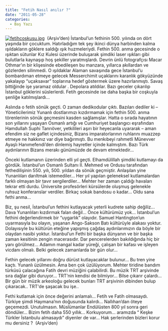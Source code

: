 ```yaml
---
title: "Fetih Nasıl anılır ?"
date: "2011-05-28"
categories: 
  - Baş Yazı
---
```


[![fetihcoskusu.jpg](/uploads/2011/05/fetihcoskusu.jpg)](/uploads/2011/05/fetihcoskusu.jpg "fetihcoskusu.jpg")  (Arşiv’den) İstanbul’un fethinin 500. yılında on dört yaşında bir çocuktum. Hatırladığım tek şey ikinci dünya harbinden kalma ışıldakların göklere saldığı ışık huzmeleriydi. Fethin 500. anma gecesinde o ışıktan sütunlar Kız Kulesi üzerinde buluşarak şimdiki laser ışıkları gibi bulutlarla kaynaşıp hoş şekiller yaratmışlardı. Devrin ünlü fotografçısı Macar Othmar’ın bir klişesinde ebedileşen bu manzara, yıllarca akıllardan ve gözlerden silinmedi. O ışıldaklar Alaman savaşında gece İstanbul’u bombardıman etmeye gelecek Messerchimit uçaklarını karanlık gökyüzünde yakalayıp “uçaksavar” toplarına hedef göstermek üzere hazırlanmıştı. Savaş bittiğinde işe yaramaz oldular . Depolara atıldılar. Bazı geceler çıkarılıp İstanbul göklerini süslerlerdi. Fetih gecesinde ise daha başka bir coşkuyla şenliğe katılmışlardı...

Aslında o fetih sönük geçti. O zaman dedikodular çıktı. Bazıları dediler ki – Yöneticilerimiz Yunanlı dostlarımızı kızdırmamak için fethin 500. anma törenlerinin sönük geçmesini kasden sağlamışlar. Hatta o sırada hayatının son yıllarını yaşayan Osmanlı artığı ve Cumhuriyet başlangıcı eşrafından Hamdullah Suphi Tanrıöver, yetkilileri aşırı bir heyecanla uyararak – aman efendim siz ne gaflet içindesiniz, Bizans imparatorlarının ruhlarını muazzep etmeye ne hakkınız var diye bağırmıştı. Bu menkıbeyi rahmetli Münevver Ayaşlı Hanımefendi’den dinlemiş hayretler içinde kalmıştım. Bazı Türk aydınlarının Bizans merakı günümüzde de devam etmektedir...

Önceki kutlamanın üzerinden elli yıl geçti. Elhamdülillah şimdiki kutlamayı da gördük. İstanbul’un Osmanlı Sultanı II. Mehmed ve Ordusu tarafından fethedilişinin 550. yılı, 500. yıldan da sönük geçmiştir. Anlaşılan yine Yunanlıları darıltmak istemediler... Her yıl yapılan geleneksel kutlamalardan farklı olmayan bir tavır sergilerdiler... Mehter her zaman çaldığı havaları tekrar etti durdu. Üniversite profesörleri kürsülerde oluşmuş gelenekle ruhsuz konferanslar verdiler. Birkaç sokak bandosu o kadar... Oldu sana fethi anma...

Biz, şu nesil, İstanbul’un fethini kutlayacak yeterli kudrete sahip değiliz... Dava Yunanlıları kızdırmak falan değil... Önce kültürümüz yok... İstanbul’un fethini değerlendirmek bir “uygarlık” olayıdır. Samuel Hantington’un uyarmasıyla bu olayın, yaşanan Ango-Sakson Batı kültürüyle alakası yoktur. Dolayısıyle bu kültürün eteğine yapışmış çağdaş aydınlarımızın da böyle bir olaydan nasibi yoktur. İstanbul’un Fethi bir başka dünyanın ve bir başka zaman kesitinin zengin macerasıdır. Dar pencerelerden bakıldığında hiç bir yanı görülmez... Adamın mangal kadar yüreği, çalışan bir kafası ve işleyen vicdanı olmalı. Belki gelecek zamanlarda bir gün olur...

Fethin gelecek yıllarını doğru dürüst kutlayacaklar bulunur... Bu tren yine kaçtı. Yunanlı üzülmesin. Ama ben çok üzülüyorum. Mehter tiridine bandım türküsü çalacağına Fatih devri müziğini çalabilirdi. Bu müzik TRT arşivinde sıra dağlar gibi duruyor... TRT’nin kendisi de bilmiyor... Bilse çıkarır çalardı... Bir gün bir müzik arkeoloğu gelecek bunları TRT arşivinin dibinden bulup çıkaracak.. TRT'de şaşacak bu işe..

Fethi kutlamak için önce değerini anlamalı... Fetih ve Fatih olmasaydı. Türkiye şimdi Haymana’nın doğusunda kalırdı... Nallıhan’dan öteye geçemezdi. Unutulmasın. Müslümanlar Endülüsten 800 yıl sonra geri döndüler... Bizim fetih daha 550 yıllık... Korkuyorum... aramızda “ Keşke Türkler İstanbulu almasaydı” diyenler de var... Hak şerlerinden bizleri korur mu dersiniz ?  (Arşiv’den)

